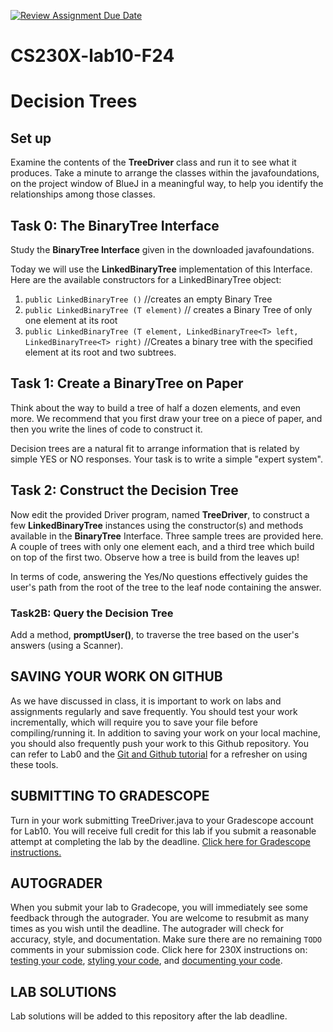 [![Review Assignment Due Date](https://classroom.github.com/assets/deadline-readme-button-22041afd0340ce965d47ae6ef1cefeee28c7c493a6346c4f15d667ab976d596c.svg)](https://classroom.github.com/a/o18CD0pv)
# CS230X-lab10-F24
# Decision Trees


##  Set up
Examine the contents of the **TreeDriver** class and run it to see what it produces.
Take a minute to arrange the classes within the javafoundations, on the project window of BlueJ in a meaningful way, to help you identify the relationships among those classes.

## Task 0: The BinaryTree Interface
Study the **BinaryTree Interface** given in the downloaded javafoundations.

Today we will use the **LinkedBinaryTree** implementation of this Interface.
Here are the available constructors for a LinkedBinaryTree object:

1. `public LinkedBinaryTree ()` //creates an empty Binary Tree
2. `public LinkedBinaryTree (T element)` // creates a Binary Tree of only one element at its root
3. `public LinkedBinaryTree (T element, LinkedBinaryTree<T> left, LinkedBinaryTree<T> right)` //Creates a binary tree with the specified element at its root and two subtrees.


## Task 1:  Create a BinaryTree on Paper
Think about the way to build a tree of half a dozen elements, and even more.
We recommend that you first draw your tree on a piece of paper, and then you write the lines of code to construct it. 

Decision trees are a natural fit to arrange
information that is related by simple YES or NO responses.  Your task
is to write a simple "expert system".

## Task 2: Construct the Decision Tree
Now edit the provided Driver program, named **TreeDriver**,  to
construct a few **LinkedBinaryTree** instances using the constructor(s) and methods available
in the **BinaryTree** Interface. Three sample trees are provided here.
A couple of trees with only one element each, and a third tree which build on top of the first two.
Observe how a tree is build from the leaves up!

In terms of code, answering the Yes/No questions effectively guides the user's path from the root of the tree to the leaf node containing the answer.

### Task2B: Query the Decision Tree
Add a method, **promptUser()**, to traverse the tree based on the user's answers (using a Scanner).


## SAVING YOUR WORK ON GITHUB
As we have discussed in class, it is important to work on labs and assignments regularly and save frequently. You should test your work incrementally, which will require you to save your file before compiling/running it. In addition to saving your work on your local machine, you should also frequently push your work to this Github repository. You can refer to Lab0 and the [Git and Github tutorial](https://github.com/CS230X-F24/github-starter-course) for a refresher on using these tools. 

## SUBMITTING TO GRADESCOPE
Turn in your work submitting TreeDriver.java to your Gradescope account for Lab10. You will receive full credit for this lab if you submit a reasonable attempt at completing the lab by the deadline. [Click here for Gradescope instructions.](https://docs.google.com/document/d/1zGAJrbdAhfPZVlyDP9N3MmdKXWvNo7rQqehKNM5Q0_M/edit) 

## AUTOGRADER
When you submit your lab to Gradecope, you will immediately see some feedback through the autograder. You are welcome to resubmit as many times as you wish until the deadline. The autograder will check for accuracy, style, and documentation. Make sure there are no remaining `TODO` comments in your submission code. Click here for 230X instructions on: [testing your code](https://docs.google.com/document/d/19cKOyolT8UtSfMNrVw8MGgVWS-lYgHpBs8g2Cf_8Vvc/edit#heading=h.rt39ohf1jp6s), [styling your code](https://docs.google.com/document/d/14uwj9HAjNKfFBm0ZjUpWR7jdqKSj13rudIEJaG74mPk/edit), and [documenting your code](https://docs.google.com/document/d/15uqs_NH8y2sAuLLpiZuSxlI0UsL6a8CHuWY_qcvF4B4/edit). 

## LAB SOLUTIONS
Lab solutions will be added to this repository after the lab deadline. 
